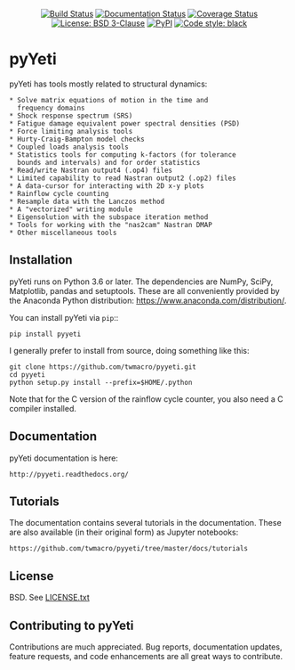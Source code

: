 <p align="center">
<a href="https://travis-ci.com/twmacro/pyyeti"><img alt="Build Status" src="https://travis-ci.com/twmacro/pyyeti.svg?branch=master"></a>
<a href="https://pyyeti.readthedocs.io/en/latest/?badge=latest"><img alt="Documentation Status" src="https://readthedocs.org/projects/pyyeti/badge/?version=latest"></a>
<a href="https://coveralls.io/github/twmacro/pyyeti?branch=master"><img alt="Coverage Status" src="https://coveralls.io/repos/github/twmacro/pyyeti/badge.svg?branch=master"></a>
<a href="https://github.com/twmacro/pyyeti/blob/master/LICENSE.txt"><img alt="License: BSD 3-Clause" src="https://img.shields.io/badge/License-BSD%203--Clause-blue.svg"></a>
<a href="https://pypi.org/project/pyyeti/"><img alt="PyPI" src="https://img.shields.io/pypi/v/pyyeti"></a>
<a href="https://github.com/twmacro/pyyeti"><img alt="Code style: black" src="https://img.shields.io/badge/code%20style-black-000000.svg"></a>
</p>


# pyYeti

pyYeti has tools mostly related to structural dynamics:

    * Solve matrix equations of motion in the time and
      frequency domains
    * Shock response spectrum (SRS)
    * Fatigue damage equivalent power spectral densities (PSD)
    * Force limiting analysis tools
    * Hurty-Craig-Bampton model checks
    * Coupled loads analysis tools
    * Statistics tools for computing k-factors (for tolerance
      bounds and intervals) and for order statistics
    * Read/write Nastran output4 (.op4) files
    * Limited capability to read Nastran output2 (.op2) files
    * A data-cursor for interacting with 2D x-y plots
    * Rainflow cycle counting
    * Resample data with the Lanczos method
    * A "vectorized" writing module
    * Eigensolution with the subspace iteration method
    * Tools for working with the "nas2cam" Nastran DMAP
    * Other miscellaneous tools


## Installation

pyYeti runs on Python 3.6 or later. The dependencies are NumPy, SciPy,
Matplotlib, pandas and setuptools. These are all conveniently provided
by the Anaconda Python distribution:
https://www.anaconda.com/distribution/.

You can install pyYeti via `pip`::

    pip install pyyeti

I generally prefer to install from source, doing something like this:

    git clone https://github.com/twmacro/pyyeti.git
    cd pyyeti
    python setup.py install --prefix=$HOME/.python

Note that for the C version of the rainflow cycle counter, you also
need a C compiler installed.


## Documentation

pyYeti documentation is here:

    http://pyyeti.readthedocs.org/


## Tutorials

The documentation contains several tutorials in the documentation.
These are also available (in their original form) as Jupyter
notebooks:

    https://github.com/twmacro/pyyeti/tree/master/docs/tutorials


## License

BSD. See [LICENSE.txt](LICENSE.txt)


## Contributing to pyYeti

Contributions are much appreciated. Bug reports, documentation
updates, feature requests, and code enhancements are all great
ways to contribute.
